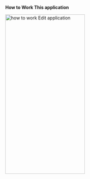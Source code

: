 <b><strong>How to Work This application</strong></b>


<img alt="how to work Edit application" width="250" height="500" src="https://media.giphy.com/media/v1.Y2lkPTc5MGI3NjExc2hrYzd0MmRxMms5MzA2YWhnN2dyZWQxMWVhejN5MTAyb2psMHozYiZlcD12MV9pbnRlcm5hbF9naWZfYnlfaWQmY3Q9Zw/mBZ67tOZZ6RWdIk2PL/giphy.gif">
